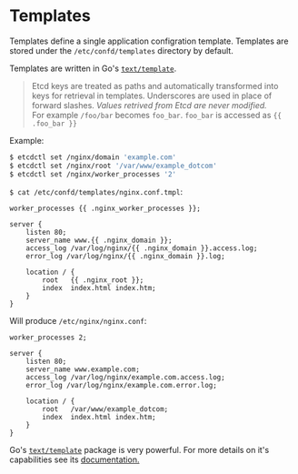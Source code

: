 # Templates

Templates define a single application configration template.
Templates are stored under the `/etc/confd/templates` directory by default.

Templates are written in Go's [`text/template`](http://golang.org/pkg/text/template/). 

> Etcd keys are treated as paths and automatically transformed into keys for retrieval in templates. Underscores are used in place of forward slashes.  _Values retrived from Etcd are never modified._  
> For example `/foo/bar` becomes `foo_bar`.
> `foo_bar` is accessed as `{{ .foo_bar }}`


Example:  
```Bash
$ etcdctl set /nginx/domain 'example.com'
$ etcdctl set /nginx/root '/var/www/example_dotcom'
$ etcdctl set /nginx/worker_processes '2'
```


`$ cat /etc/confd/templates/nginx.conf.tmpl`:
```Text
worker_processes {{ .nginx_worker_processes }};

server {
    listen 80;
    server_name www.{{ .nginx_domain }};
    access_log /var/log/nginx/{{ .nginx_domain }}.access.log;
    error_log /var/log/nginx/{{ .nginx_domain }}.log;

    location / {
        root   {{ .nginx_root }};
        index  index.html index.htm;
    }
}
```

Will produce `/etc/nginx/nginx.conf`:
```Text
worker_processes 2;

server {
    listen 80;
    server_name www.example.com;
    access_log /var/log/nginx/example.com.access.log;
    error_log /var/log/nginx/example.com.error.log;

    location / {
        root   /var/www/example_dotcom;
        index  index.html index.htm;
    }
}
```

Go's [`text/template`](http://golang.org/pkg/text/template/) package is very powerful. For more details on it's capabilities see its [documentation.](http://golang.org/pkg/text/template/)
